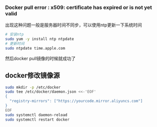 ### Docker pull error : x509: certificate has expired or is not yet valid
出现这种问题一般是服务器时间不同步，可以使用ntp更新一下系统时间
```bash
# 安装ntp
sudo yum -y install ntp ntpdate
# 更新时间
sudo ntpdate time.apple.com
```
然后docker pull镜像的时候就成功了

## docker修改镜像源
```bash
sudo mkdir -p /etc/docker
sudo tee /etc/docker/daemon.json <<-'EOF'
{
  "registry-mirrors": ["https://yourcode.mirror.aliyuncs.com"]
}
EOF
sudo systemctl daemon-reload
sudo systemctl restart docker
```